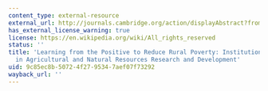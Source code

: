 ```yaml
---
content_type: external-resource
external_url: http://journals.cambridge.org/action/displayAbstract?fromPage=online&aid=1589904
has_external_license_warning: true
license: https://en.wikipedia.org/wiki/All_rights_reserved
status: ''
title: 'Learning from the Positive to Reduce Rural Poverty: Institutional Innovations
  in Agricultural and Natural Resources Research and Development'
uid: 9c85ec8b-5072-4f27-9534-7aef07f73292
wayback_url: ''
---
```

